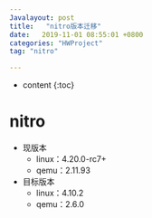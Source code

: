 ```yaml
---
Javalayout: post
title:   "nitro版本迁移"
date:   2019-11-01 08:55:01 +0800
categories: "HWProject"
tag: "nitro"

---
```


* content
{:toc}




# nitro

* 现版本
  * linux：4.20.0-rc7+
  * qemu：2.11.93
* 目标版本
  * linux：4.10.2
  * qemu：2.6.0